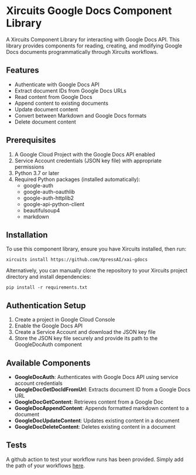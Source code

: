 # Xircuits Google Docs Component Library

A Xircuits Component Library for interacting with Google Docs API. This library provides components for reading, creating, and modifying Google Docs documents programmatically through Xircuits workflows.

## Features

- Authenticate with Google Docs API
- Extract document IDs from Google Docs URLs
- Read content from Google Docs
- Append content to existing documents
- Update document content
- Convert between Markdown and Google Docs formats
- Delete document content

## Prerequisites

1. A Google Cloud Project with the Google Docs API enabled
2. Service Account credentials (JSON key file) with appropriate permissions
3. Python 3.7 or later
4. Required Python packages (installed automatically):
   - google-auth
   - google-auth-oauthlib
   - google-auth-httplib2
   - google-api-python-client
   - beautifulsoup4
   - markdown

## Installation

To use this component library, ensure you have Xircuits installed, then run:

```
xircuits install https://github.com/XpressAI/xai-gdocs
```

Alternatively, you can manually clone the repository to your Xircuits project directory and install dependencies:

```
pip install -r requirements.txt
```

## Authentication Setup

1. Create a project in Google Cloud Console
2. Enable the Google Docs API
3. Create a Service Account and download the JSON key file
4. Store the JSON key file securely and provide its path to the GoogleDocAuth component

## Available Components

- **GoogleDocAuth**: Authenticates with Google Docs API using service account credentials
- **GoogleDocGetDocIdFromUrl**: Extracts document ID from a Google Docs URL
- **GoogleDocGetContent**: Retrieves content from a Google Doc
- **GoogleDocAppendContent**: Appends formatted markdown content to a document
- **GoogleDocUpdateContent**: Updates existing content in a document
- **GoogleDocDeleteContent**: Deletes existing content in a document

## Tests

A github action to test your workflow runs has been provided. Simply add the path of your workflows [here](.github/workflows/run-workflow-tests.yml#L11).
